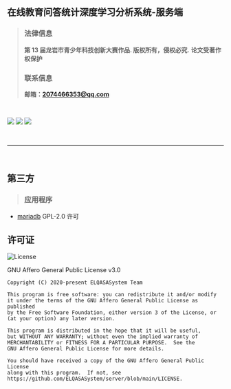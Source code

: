 ## 在线教育问答统计深度学习分析系统-服务端

> ### 法律信息
> **第 13 届龙岩市青少年科技创新大赛作品. 版权所有，侵权必究.**
> **论文受著作权保护**
>
> ### 联系信息
> **邮箱：2074466353@qq.com**

<br>

![](https://s3.ax1x.com/2020/12/13/reKCpF.png)
![](https://s3.ax1x.com/2020/12/13/reKpfU.png)
![](https://s3.ax1x.com/2020/12/13/reKSYT.png)

<br>

---

<br>

## 第三方

> ### 应用程序

- [mariadb](https://mariadb.com/) GPL-2.0 许可

## 许可证

![License](https://img.shields.io/github/license/qianjunakasumi/project-shizuku?style=flat-square)

GNU Affero General Public License v3.0

```
Copyright (C) 2020-present ELQASASystem Team

This program is free software: you can redistribute it and/or modify
it under the terms of the GNU Affero General Public License as published
by the Free Software Foundation, either version 3 of the License, or
(at your option) any later version.

This program is distributed in the hope that it will be useful,
but WITHOUT ANY WARRANTY; without even the implied warranty of
MERCHANTABILITY or FITNESS FOR A PARTICULAR PURPOSE.  See the
GNU Affero General Public License for more details.

You should have received a copy of the GNU Affero General Public License
along with this program.  If not, see https://github.com/ELQASASystem/server/blob/main/LICENSE.
```

